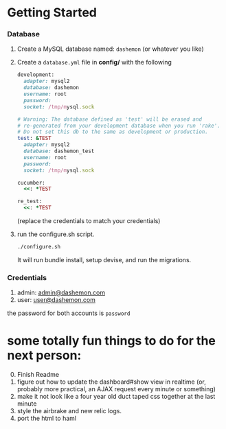 # Getting Started
### Database
1. Create a MySQL database named: ```dashemon``` (or whatever you like)
2. Create a ```database.yml``` file in **config/** with the following
    ```ruby
    development:
      adapter: mysql2
      database: dashemon
      username: root
      password: 
      socket: /tmp/mysql.sock
    
    # Warning: The database defined as 'test' will be erased and
    # re-generated from your development database when you run 'rake'.
    # Do not set this db to the same as development or production.
    test: &TEST
      adapter: mysql2
      database: dashemon_test
      username: root
      password: 
      socket: /tmp/mysql.sock
    
    cucumber:
      <<: *TEST
    
    re_test:
      <<: *TEST
    ```
    (replace the credentials to match your credentials)

3. run the configure.sh script. 
    ```bash
    ./configure.sh
    ```
    It will run bundle install, setup devise, and run the migrations.
    
### Credentials
1. admin: admin@dashemon.com
2. user:  user@dashemon.com

the password for both accounts is ```password```

# some totally fun things to do for the next person:
0. Finish Readme
1. figure out how to update the dashboard#show view in realtime (or, probably more practical, an AJAX request every minute or something)
2. make it not look like a four year old duct taped css together at the last minute
3. style the airbrake and new relic logs.
4. port the html to haml 

